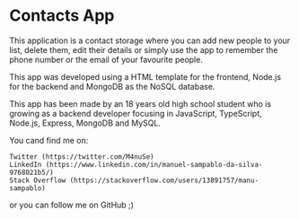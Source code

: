 # Contacts App

This application is a contact storage where you can add new people to your list, delete them, edit their details or simply use the app to remember the phone number or the email of your favourite people.

This app was developed using a HTML template for the frontend, Node.js for the backend and MongoDB as the NoSQL database.

This app has been made by an 18 years old high school student who is growing as a backend developer focusing in JavaScript, TypeScript, Node.js, Express, MongoDB and MySQL.

You cand find me on:

    Twitter (https://twitter.com/M4nuSe)
    LinkedIn (https://www.linkedin.com/in/manuel-sampablo-da-silva-9768021b5/)
    Stack Overflow (https://stackoverflow.com/users/13891757/manu-sampablo)


or you can follow me on GitHub ;)
